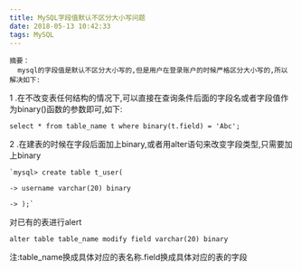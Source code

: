 ```yaml
---
title: MySQL字段值默认不区分大小写问题
date: 2018-05-13 10:42:33
tags: MySQL
---
```


    摘要：
      mysql的字段值是默认不区分大小写的,但是用户在登录账户的时候严格区分大小写的,所以解决如下:

1 .在不改变表任何结构的情况下,可以直接在查询条件后面的字段名或者字段值作为binary()函数的参数即可,如下:

`select * from table_name t where binary(t.field) = 'Abc';`

2 .在建表的时候在字段后面加上binary,或者用alter语句来改变字段类型,只需要加上binary

    `mysql> create table t_user(

    -> username varchar(20) binary

    -> );`

对已有的表进行alert

`alter table table_name modify field varchar(20) binary`


注:table_name换成具体对应的表名称.field换成具体对应的表的字段
